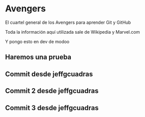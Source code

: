 # Avengers

El cuartel general de los Avengers para aprender Git y GitHub

Toda la información aquí utilizada sale de Wikipedia y Marvel.com

Y pongo esto en dev de modoo

## Haremos una prueba
## Commit desde jeffgcuadras

## Commit 2 desde jeffgcuadras
## Commit 3 desde jeffgcuadras
